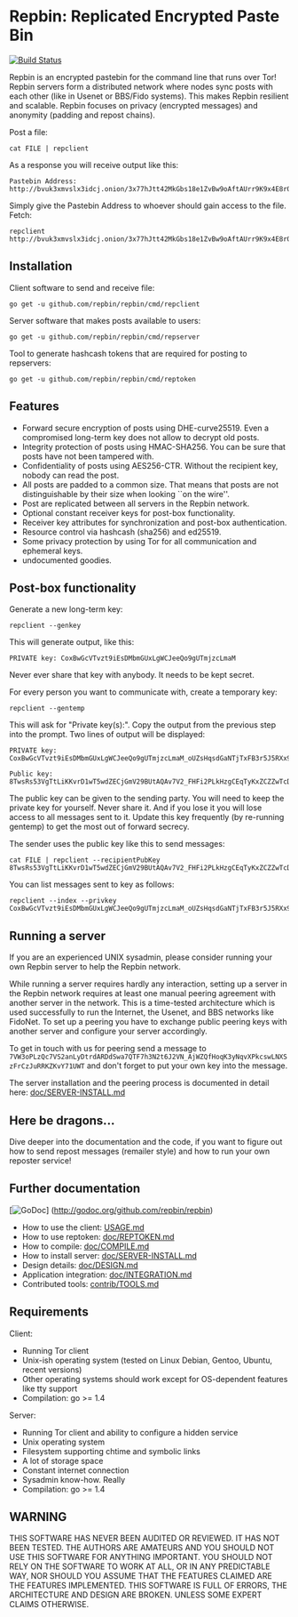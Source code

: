 # Repbin: Replicated Encrypted Paste Bin

[![Build Status](https://travis-ci.org/repbin/repbin.png)](https://travis-ci.org/repbin/repbin)

Repbin is an encrypted pastebin for the command line that runs over Tor!
Repbin servers form a distributed network where nodes sync posts with each other
(like in Usenet or BBS/Fido systems). This makes Repbin resilient and scalable.
Repbin focuses on privacy (encrypted messages) and anonymity (padding and
repost chains).

Post a file:

	cat FILE | repclient

As a response you will receive output like this:

	Pastebin Address: http://bvuk3xmvslx3idcj.onion/3x77hJtt42MkGbs18e1ZvBw9oAftAUrr9K9x4E8rQzed_2PGBikD5hEcXh7kT4vtKPsZuwymWMeBNeGiRpQ24upB3

Simply give the Pastebin Address to whoever should gain access to the file.
Fetch:

	repclient http://bvuk3xmvslx3idcj.onion/3x77hJtt42MkGbs18e1ZvBw9oAftAUrr9K9x4E8rQzed_2PGBikD5hEcXh7kT4vtKPsZuwymWMeBNeGiRpQ24upB3


## Installation

Client software to send and receive file:

	go get -u github.com/repbin/repbin/cmd/repclient

Server software that makes posts available to users:

	go get -u github.com/repbin/repbin/cmd/repserver

Tool to generate hashcash tokens that are required for posting to repservers:

	go get -u github.com/repbin/repbin/cmd/reptoken


## Features

- Forward secure encryption of posts using DHE-curve25519. Even a compromised
  long-term key does not allow to decrypt old posts.
- Integrity protection of posts using HMAC-SHA256. You can be sure that posts
  have not been tampered with.
- Confidentiality of posts using AES256-CTR. Without the recipient key, nobody
  can read the post.
- All posts are padded to a common size. That means that posts are not
  distinguishable by their size when looking ``on the wire''.
- Post are replicated between all servers in the Repbin network.
- Optional constant receiver keys for post-box functionality.
- Receiver key attributes for synchronization and post-box authentication.
- Resource control via hashcash (sha256) and ed25519.
- Some privacy protection by using Tor for all communication and ephemeral keys.
- undocumented goodies.


## Post-box functionality

Generate a new long-term key:

	repclient --genkey

This will generate output, like this:

	PRIVATE key: CoxBwGcVTvzt9iEsDMbmGUxLgWCJeeQo9gUTmjzcLmaM

Never ever share that key with anybody. It needs to be kept secret.

For every person you want to communicate with, create a temporary key:

	repclient --gentemp

This will ask for "Private key(s):". Copy the output from the previous step into the prompt. Two lines of output will be displayed:

	PRIVATE key: CoxBwGcVTvzt9iEsDMbmGUxLgWCJeeQo9gUTmjzcLmaM_oUZsHqsdGaNTjTxFB3r5J5RXx9MYrjkCsrfd9UT4RuJ

	Public key: 8TwsRs53VgTtLiKKvrD1wT5wdZECjGmV29BUtAQAv7V2_FHFi2PLkHzgCEqTyKxZCZZwTcDr7BMwGkAr4wCUGT7Xp

The public key can be given to the sending party. You will need to keep the
private key for yourself. Never share it. And if you lose it you will lose
access to all messages sent to it. Update this key frequently (by re-running gentemp) to get the most out of forward secrecy.

The sender uses the public key like this to send messages:

	cat FILE | repclient --recipientPubKey 8TwsRs53VgTtLiKKvrD1wT5wdZECjGmV29BUtAQAv7V2_FHFi2PLkHzgCEqTyKxZCZZwTcDr7BMwGkAr4wCUGT7Xp
	
You can list messages sent to key as follows:

	repclient --index --privkey CoxBwGcVTvzt9iEsDMbmGUxLgWCJeeQo9gUTmjzcLmaM_oUZsHqsdGaNTjTxFB3r5J5RXx9MYrjkCsrfd9UT4RuJ


## Running a server

If you are an experienced UNIX sysadmin, please consider running your own Repbin
server to help the Repbin network.

While running a server requires hardly any interaction, setting up a server in
the Repbin network requires at least one manual peering agreement with another
server in the network. This is a time-tested architecture which is used
successfully to run the Internet, the Usenet, and BBS networks like FidoNet. To
set up a peering you have to exchange public peering keys with another server
and configure your server accordingly.

To get in touch with us for peering send a message to
`7VW3oPLzQc7VS2anLyDtrdARDdSwa7QTF7h3N2t6J2VN_AjWZQfHoqK3yNqvXPkcswLNXSzFrCzJuRRKZKvY71UWT`
and don't forget to put your own key into the message.

The server installation and the peering process is documented in detail here:
[doc/SERVER-INSTALL.md](https://github.com/repbin/repbin/blob/master/doc/SERVER-INSTALL.md)


## Here be dragons...

Dive deeper into the documentation and the code, if you want to figure out how
to send repost messages (remailer style) and how to run your own reposter
service!


## Further documentation

[![GoDoc](https://godoc.org/github.com/repbin/repbin?status.png)]
(http://godoc.org/github.com/repbin/repbin)

- How to use the client: [USAGE.md](https://github.com/repbin/repbin/blob/master/USAGE.md)
- How to use reptoken: [doc/REPTOKEN.md](https://github.com/repbin/repbin/blob/master/doc/REPTOKEN.md)
- How to compile: [doc/COMPILE.md](https://github.com/repbin/repbin/blob/master/doc/COMPILE.md)
- How to install server: [doc/SERVER-INSTALL.md](https://github.com/repbin/repbin/blob/master/doc/SERVER-INSTALL.md)
- Design details: [doc/DESIGN.md](https://github.com/repbin/repbin/blob/master/doc/DESIGN.md)
- Application integration: [doc/INTEGRATION.md](https://github.com/repbin/repbin/blob/master/doc/INTEGRATION.md)
- Contributed tools: [contrib/TOOLS.md](https://github.com/repbin/repbin/blob/master/contrib/TOOLS.md)


## Requirements

Client:
- Running Tor client
- Unix-ish operating system (tested on Linux Debian, Gentoo, Ubuntu, recent versions)
- Other operating systems should work except for OS-dependent features like tty support
- Compilation: go >= 1.4

Server:
- Running Tor client and ability to configure a hidden service
- Unix operating system
- Filesystem supporting chtime and symbolic links
- A lot of storage space
- Constant internet connection
- Sysadmin know-how. Really
- Compilation: go >= 1.4


## WARNING

THIS SOFTWARE HAS NEVER BEEN AUDITED OR REVIEWED. IT HAS NOT BEEN TESTED. THE
AUTHORS ARE AMATEURS AND YOU SHOULD NOT USE THIS SOFTWARE FOR ANYTHING
IMPORTANT. YOU SHOULD NOT RELY ON THE SOFTWARE TO WORK AT ALL, OR IN ANY
PREDICTABLE WAY, NOR SHOULD YOU ASSUME THAT THE FEATURES CLAIMED ARE THE
FEATURES IMPLEMENTED. THIS SOFTWARE IS FULL OF ERRORS, THE ARCHITECTURE AND
DESIGN ARE BROKEN. UNLESS SOME EXPERT CLAIMS OTHERWISE.
